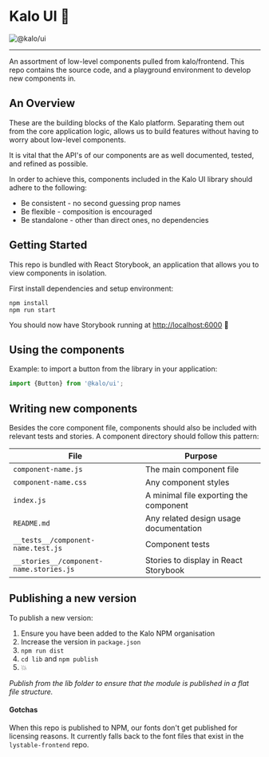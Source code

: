 # Kalo UI 🍃

![@kalo/ui](https://img.shields.io/npm/v/@kalo/ui.svg)

---

An assortment of low-level components pulled from kalo/frontend. This repo contains the source code, and a playground environment to develop new components in.

## An Overview
These are the building blocks of the Kalo platform. Separating them out from the core application logic, allows us to build features without having to worry about low-level components.

It is vital that the API's of our components are as well documented, tested, and refined as possible.

In order to achieve this, components included in the Kalo UI library should adhere to the following:

- Be consistent - no second guessing prop names
- Be flexible - composition is encouraged
- Be standalone - other than direct ones, no dependencies

## Getting Started

This repo is bundled with React Storybook, an application that allows you to view components in isolation.

First install dependencies and setup environment:

```
npm install
npm run start
```
You should now have Storybook running at [http://localhost:6000](http://localhost:6000) 🚀

## Using the components

Example: to import a button from the library in your application:

```javascript
import {Button} from '@kalo/ui';
```

## Writing new components

Besides the core component file, components should also be included with relevant tests and stories.
A component directory should follow this pattern:

| File | Purpose |
| ------------- |-------------|
| `component-name.js` | The main component file |
| `component-name.css` | Any component styles |
| `index.js` | A minimal file exporting the component |
| `README.md` | Any related design usage documentation |
| `__tests__/component-name.test.js` | Component tests |
| `__stories__/component-name.stories.js` | Stories to display in React Storybook |

## Publishing a new version

To publish a new version:

1. Ensure you have been added to the Kalo NPM organisation
2. Increase the version in `package.json`
3. `npm run dist`
4. `cd lib` and `npm publish`
5. :boom:

*Publish from the lib folder to ensure that the module is published in a flat file structure.*

#### Gotchas

When this repo is published to NPM, our fonts don't get published for licensing reasons. It currently falls back to the font files that exist in the `lystable-frontend` repo.
